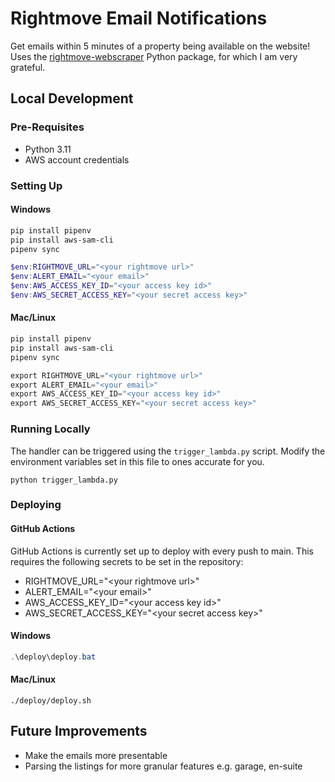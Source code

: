 # Rightmove Email Notifications
Get emails within 5 minutes of a property being available on the website!
Uses the [rightmove-webscraper](https://github.com/toby-p/rightmove_webscraper.py) Python package, for which I am very grateful.

## Local Development
### Pre-Requisites
* Python 3.11
* AWS account credentials

### Setting Up
#### Windows
```powershell
pip install pipenv
pip install aws-sam-cli
pipenv sync

$env:RIGHTMOVE_URL="<your rightmove url>"
$env:ALERT_EMAIL="<your email>"
$env:AWS_ACCESS_KEY_ID="<your access key id>"
$env:AWS_SECRET_ACCESS_KEY="<your secret access key>"
```

#### Mac/Linux
```powershell
pip install pipenv
pip install aws-sam-cli
pipenv sync

export RIGHTMOVE_URL="<your rightmove url>"
export ALERT_EMAIL="<your email>"
export AWS_ACCESS_KEY_ID="<your access key id>"
export AWS_SECRET_ACCESS_KEY="<your secret access key>"
```

### Running Locally
The handler can be triggered using the `trigger_lambda.py` script. Modify the environment variables set in this file to ones accurate for you.

`python trigger_lambda.py`


### Deploying
#### GitHub Actions
GitHub Actions is currently set up to deploy with every push to main. This requires the following secrets to be set in the repository:
* RIGHTMOVE_URL="\<your rightmove url\>"
* ALERT_EMAIL="\<your email\>"
* AWS_ACCESS_KEY_ID="\<your access key id\>"
* AWS_SECRET_ACCESS_KEY="\<your secret access key\>"

#### Windows
```powershell
.\deploy\deploy.bat
```

#### Mac/Linux
```shell
./deploy/deploy.sh
```


## Future Improvements
* Make the emails more presentable
* Parsing the listings for more granular features e.g. garage, en-suite